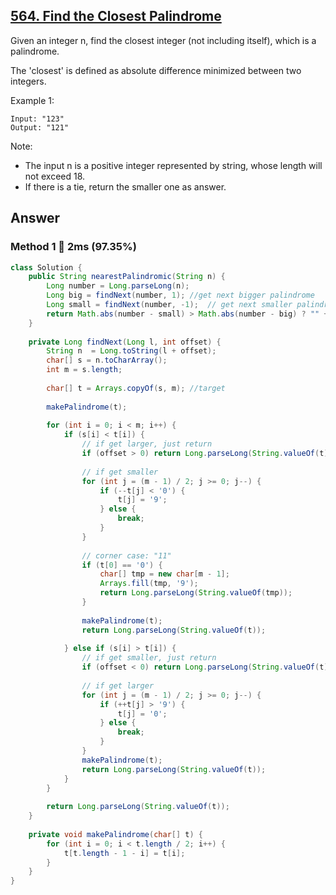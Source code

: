 ## [564. Find the Closest Palindrome](https://leetcode.com/problems/find-the-closest-palindrome/)

Given an integer n, find the closest integer (not including itself), which is a palindrome.

The 'closest' is defined as absolute difference minimized between two integers.

Example 1:

```
Input: "123"
Output: "121"
```

Note:
- The input n is a positive integer represented by string, whose length will not exceed 18.
- If there is a tie, return the smaller one as answer.

## Answer
### Method 1 :rocket: 2ms (97.35%)

```java
class Solution {
    public String nearestPalindromic(String n) {
        Long number = Long.parseLong(n);
        Long big = findNext(number, 1); //get next bigger palindrome
        Long small = findNext(number, -1);  // get next smaller palindrome
        return Math.abs(number - small) > Math.abs(number - big) ? "" + big : "" + small;
    }
    
    private Long findNext(Long l, int offset) {
        String n  = Long.toString(l + offset);
        char[] s = n.toCharArray();
        int m = s.length;
        
        char[] t = Arrays.copyOf(s, m); //target
        
        makePalindrome(t);
        
        for (int i = 0; i < m; i++) {
            if (s[i] < t[i]) {
                // if get larger, just return
                if (offset > 0) return Long.parseLong(String.valueOf(t));
                
                // if get smaller
                for (int j = (m - 1) / 2; j >= 0; j--) {
                    if (--t[j] < '0') {
                        t[j] = '9';
                    } else {
                        break;
                    }
                }
                
                // corner case: "11"
                if (t[0] == '0') {
                    char[] tmp = new char[m - 1];
                    Arrays.fill(tmp, '9');
                    return Long.parseLong(String.valueOf(tmp));
                }
                
                makePalindrome(t);
                return Long.parseLong(String.valueOf(t));
                
            } else if (s[i] > t[i]) {
                // if get smaller, just return
                if (offset < 0) return Long.parseLong(String.valueOf(t));
                
                // if get larger
                for (int j = (m - 1) / 2; j >= 0; j--) {
                    if (++t[j] > '9') {
                        t[j] = '0';
                    } else {
                        break;
                    }
                }
                makePalindrome(t);
                return Long.parseLong(String.valueOf(t));
            }
        }
        
        return Long.parseLong(String.valueOf(t));
    }
    
    private void makePalindrome(char[] t) {
        for (int i = 0; i < t.length / 2; i++) {
            t[t.length - 1 - i] = t[i];
        }
    }
}
```

